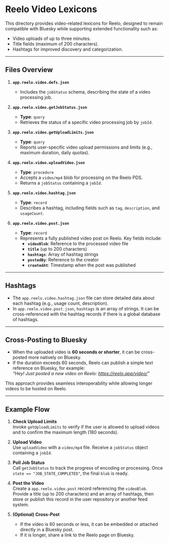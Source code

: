 # Reelo Video Lexicons

This directory provides video-related lexicons for Reelo, designed to remain compatible with Bluesky while supporting extended functionality such as:

- Video uploads of up to three minutes.
- Title fields (maximum of 200 characters).
- Hashtags for improved discovery and categorization.

---

## Files Overview

1. **`app.reelo.video.defs.json`**  
   - Includes the `jobStatus` schema, describing the state of a video processing job.

2. **`app.reelo.video.getJobStatus.json`**  
   - **Type**: `query`  
   - Retrieves the status of a specific video processing job by `jobId`.

3. **`app.reelo.video.getUploadLimits.json`**  
   - **Type**: `query`  
   - Reports user-specific video upload permissions and limits (e.g., maximum duration, daily quotas).

4. **`app.reelo.video.uploadVideo.json`**  
   - **Type**: `procedure`  
   - Accepts a `video/mp4` blob for processing on the Reelo PDS.  
   - Returns a `jobStatus` containing a `jobId`.

5. **`app.reelo.video.hashtag.json`**  
   - **Type**: `record`  
   - Describes a hashtag, including fields such as `tag`, `description`, and `usageCount`.

6. **`app.reelo.video.post.json`**  
   - **Type**: `record`  
   - Represents a fully published video post on Reelo. Key fields include:
     - **`videoBlob`**: Reference to the processed video file  
     - **`title`** (up to 200 characters)  
     - **`hashtags`**: Array of hashtag strings  
     - **`postedBy`**: Reference to the creator  
     - **`createdAt`**: Timestamp when the post was published

---

## Hashtags

- The `app.reelo.video.hashtag.json` file can store detailed data about each hashtag (e.g., usage count, description).  
- In `app.reelo.video.post.json`, `hashtags` is an array of strings. It can be cross-referenced with the hashtag records if there is a global database of hashtags.

---

## Cross-Posting to Bluesky

- When the uploaded video is **60 seconds or shorter**, it can be cross-posted more natively on Bluesky.  
- If the duration exceeds 60 seconds, Reelo can publish a simple text reference on Bluesky, for example:  
  *"Hey! Just posted a new video on Reelo: https://reelo.app/video/<videoURL>"*

This approach provides seamless interoperability while allowing longer videos to be hosted on Reelo.

---

## Example Flow

1. **Check Upload Limits**  
   Invoke `getUploadLimits` to verify if the user is allowed to upload videos and to confirm the maximum length (180 seconds).

2. **Upload Video**  
   Use `uploadVideo` with a `video/mp4` file. Receive a `jobStatus` object containing a `jobId`.

3. **Poll Job Status**  
   Call `getJobStatus` to track the progress of encoding or processing. Once `state == "JOB_STATE_COMPLETED"`, the final `blob` is ready.

4. **Post the Video**  
   Create a `app.reelo.video.post` record referencing the `videoBlob`. Provide a title (up to 200 characters) and an array of hashtags, then store or publish this record in the user repository or another feed system.

5. **(Optional) Cross-Post**  
   - If the video is 60 seconds or less, it can be embedded or attached directly in a Bluesky post.  
   - If it is longer, share a link to the Reelo page on Bluesky.

